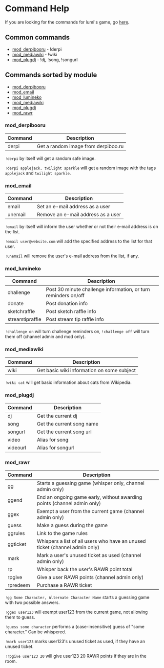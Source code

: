 Command Help
============

If you are looking for the commands for lumi's game, go [here](#mod_rawr).

## Common commands

- [mod_derpibooru](#mod_derpibooru) - !derpi
- [mod_mediawiki](#mod_mediawiki) - !wiki
- [mod_plugdj](#mod_plugdj) - !dj, !song, !songurl


## Commands sorted by module

- [mod_derpibooru](#mod_derpibooru)
- [mod_email](#mod_email)
- [mod_lumineko](#mod_lumineko)
- [mod_mediawiki](#mod_mediawiki)
- [mod_plugdj](#mod_plugdj)
- [mod_rawr](#mod_rawr)


### mod_derpibooru

| Command  | Description
| -------- | -----------------------------------
| derpi    | Get a random image from derpiboo.ru

`!derpi` by itself will get a random safe image.

`!derpi applejack, twilight sparkle` will get a random image with the tags `applejack` and
`twilight sparkle`.


### mod_email

| Command | Description
| ------- | ----------------------------------
| email   | Set an e-mail address as a user
| unemail | Remove an e-mail address as a user

`!email` by itself will inform the user whether or not their e-mail address is on the list.

`!email user@website.com` will add the specified address to the list for that user.

`!unemail` will remove the user's e-mail address from the list, if any.


### mod_lumineko

| Command         | Description
| --------------- | --------------------------------------------------------------
| challenge       | Post 30 minute challenge information, or turn reminders on/off
| donate          | Post donation info
| sketchraffle    | Post sketch raffle info
| streamtipraffle | Post stream tip raffle info

`!challenge on` will turn challenge reminders on, `!challenge off` will turn them off (channel
admin and mod only).


### mod_mediawiki

| Command | Description
| ------- | ------------------------------------------
| wiki    | Get basic wiki information on some subject

`!wiki cat` will get basic information about cats from Wikipedia.


### mod_plugdj

| Command    | Description
| ---------- | -------------------------
| dj         | Get the current dj
| song       | Get the current song name
| songurl    | Get the current song url
| video      | Alias for song
| videourl   | Alias for songurl


### mod_rawr

| Command  | Description
| -------- | ---------------------------------------------------------------------------
| gg       | Starts a guessing game (whisper only, channel admin only)
| ggend    | End an ongoing game early, without awarding points (channel admin only)
| ggex     | Exempt a user from the current game (channel admin only)
| guess    | Make a guess during the game
| ggrules  | Link to the game rules
| ggticket | Whispers a list of all users who have an unused ticket (channel admin only)
| mark     | Mark a user's unused ticket as used (channel admin only)
| rp       | Whisper back the user's RAWR point total
| rpgive   | Give a user RAWR points (channel admin only)
| rpredeem | Purchase a RAWR ticket

`!gg Some Character, Alternate Character Name` starts a guessing game with two possible answers.

`!ggex user123` will exempt user123 from the current game, not allowing them to guess.

`!guess some character` performs a (case-insensitive) guess of "some character." Can be whispered.

`!mark user123` marks user123's unused ticket as used, if they have an unused ticket.

`!rpgive user123 20` will give user123 20 RAWR points if they are in the room.
